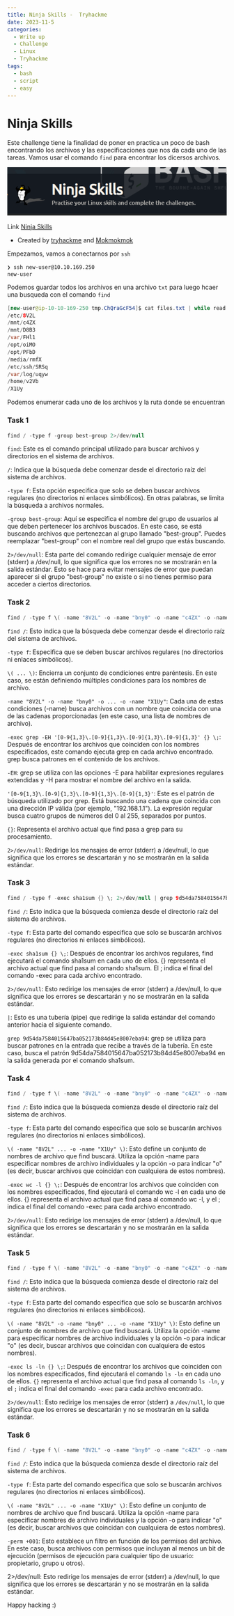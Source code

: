 ```yaml
---
title: Ninja Skills -  Tryhackme
date: 2023-11-5
categories:
  - Write up
  - Challenge
  - Linux
  - Tryhackme
tags:
  - bash
  - script
  - easy
---
```


# Ninja Skills

Este challenge tiene la finalidad de poner en practica un poco de bash encontrando los archivos y las especificaciones que nos da cada uno de las tareas. Vamos usar el comando `find` para encontrar los dicersos archivos.

![20231106005341.png](20231106005341.png)

Link [Ninja Skills](https://tryhackme.com/room/ninjaskills)

* Created by [tryhackme](https://tryhackme.com/p/tryhackme) and  [Mokmokmok](https://tryhackme.com/p/Mokmokmok)

Empezamos, vamos a conectarnos por `ssh`

```
❯ ssh new-user@10.10.169.250
new-user
```

Podemos guardar todos los archivos en una archivo `txt` para luego hcaer una busqueda con el comando `find`

```java
[new-user@ip-10-10-169-250 tmp.ChQraGcF54]$ cat files.txt | while read files;  do find / -name $files 2>/dev/null; done
/etc/8V2L
/mnt/c4ZX
/mnt/D8B3
/var/FHl1
/opt/oiMO
/opt/PFbD
/media/rmfX
/etc/ssh/SRSq
/var/log/uqyw
/home/v2Vb
/X1Uy
```

Podemos enumerar cada uno de los archivos y la ruta donde se encuentran

### Task 1

```java
find / -type f -group best-group 2>/dev/null
```

`find`: Este es el comando principal utilizado para buscar archivos y directorios en el sistema de archivos.

`/`: Indica que la búsqueda debe comenzar desde el directorio raíz del sistema de archivos.

`-type f`: Esta opción especifica que solo se deben buscar archivos regulares (no directorios ni enlaces simbólicos). En otras palabras, se limita la búsqueda a archivos normales.

`-group best-group`: Aquí se especifica el nombre del grupo de usuarios al que deben pertenecer los archivos buscados. En este caso, se está buscando archivos que pertenezcan al grupo llamado "best-group". Puedes reemplazar "best-group" con el nombre real del grupo que estás buscando.

`2>/dev/null`: Esta parte del comando redirige cualquier mensaje de error (stderr) a /dev/null, lo que significa que los errores no se mostrarán en la salida estándar. Esto se hace para evitar mensajes de error que puedan aparecer si el grupo "best-group" no existe o si no tienes permiso para acceder a ciertos directorios.

### Task 2

```java
find / -type f \( -name "8V2L" -o -name "bny0" -o -name "c4ZX" -o -name "D8B3" -o -name "FHl1" -o -name "oiMO" -o -name "PFbD" -o -name "rmfX" -o -name "SRSq" -o -name "uqyw" -o -name "v2Vb" -o -name "X1Uy" \) -exec grep -EH '[0-9{1,3}\.[0-9]{1,3}\.[0-9]{1,3}\.[0-9]{1,3}' {} \; 2>/dev/null
```

`find /`: Esto indica que la búsqueda debe comenzar desde el directorio raíz del sistema de archivos.

`-type f`: Especifica que se deben buscar archivos regulares (no directorios ni enlaces simbólicos).

`\( ... \)`: Encierra un conjunto de condiciones entre paréntesis. En este caso, se están definiendo múltiples condiciones para los nombres de archivo.

`-name "8V2L" -o -name "bny0" -o ... -o -name "X1Uy"`: Cada una de estas condiciones (-name) busca archivos con un nombre que coincida con una de las cadenas proporcionadas (en este caso, una lista de nombres de archivo).

`-exec grep -EH '[0-9{1,3}\.[0-9]{1,3}\.[0-9]{1,3}\.[0-9]{1,3}' {} \;`: Después de encontrar los archivos que coinciden con los nombres especificados, este comando ejecuta grep en cada archivo encontrado. grep busca patrones en el contenido de los archivos.

`-EH`: grep se utiliza con las opciones -E para habilitar expresiones regulares extendidas y -H para mostrar el nombre del archivo en la salida.

`'[0-9{1,3}\.[0-9]{1,3}\.[0-9]{1,3}\.[0-9]{1,3}'`: Este es el patrón de búsqueda utilizado por grep. Está buscando una cadena que coincida con una dirección IP válida (por ejemplo, "192.168.1.1"). La expresión regular busca cuatro grupos de números del 0 al 255, separados por puntos.

`{}`: Representa el archivo actual que find pasa a grep para su procesamiento.

`2>/dev/null`: Redirige los mensajes de error (stderr) a /dev/null, lo que significa que los errores se descartarán y no se mostrarán en la salida estándar.

### Task 3

```java
find / -type f -exec sha1sum {} \; 2>/dev/null | grep 9d54da7584015647ba052173b84d45e8007eba94
```

`find /`: Esto indica que la búsqueda comienza desde el directorio raíz del sistema de archivos.

`-type f`: Esta parte del comando especifica que solo se buscarán archivos regulares (no directorios ni enlaces simbólicos).

`-exec sha1sum {} \;`: Después de encontrar los archivos regulares, find ejecutará el comando sha1sum en cada uno de ellos. {} representa el archivo actual que find pasa al comando sha1sum. El ; indica el final del comando -exec para cada archivo encontrado.

`2>/dev/null`: Esto redirige los mensajes de error (stderr) a /dev/null, lo que significa que los errores se descartarán y no se mostrarán en la salida estándar.

`|`: Esto es una tubería (pipe) que redirige la salida estándar del comando anterior hacia el siguiente comando.

`grep 9d54da7584015647ba052173b84d45e8007eba94`: grep se utiliza para buscar patrones en la entrada que recibe a través de la tubería. En este caso, busca el patrón 9d54da7584015647ba052173b84d45e8007eba94 en la salida generada por el comando sha1sum.

### Task 4

```java
find / -type f \( -name "8V2L" -o -name "bny0" -o -name "c4ZX" -o -name "D8B3" -o -name "FHl1" -o -name "oiMO" -o -name "PFbD" -o -name "rmfX" -o -name "SRSq" -o -name "uqyw" -o -name "v2Vb" -o -name "X1Uy" \) -exec wc -l {} \; 2>/dev/null
```

`find /`: Esto indica que la búsqueda comienza desde el directorio raíz del sistema de archivos.

`-type f`: Esta parte del comando especifica que solo se buscarán archivos regulares (no directorios ni enlaces simbólicos).

`\( -name "8V2L" ... -o -name "X1Uy" \)`: Esto define un conjunto de nombres de archivo que find buscará. Utiliza la opción -name para especificar nombres de archivo individuales y la opción -o para indicar "o" (es decir, buscar archivos que coincidan con cualquiera de estos nombres).

`-exec wc -l {} \;`: Después de encontrar los archivos que coinciden con los nombres especificados, find ejecutará el comando wc -l en cada uno de ellos. {} representa el archivo actual que find pasa al comando wc -l, y el ; indica el final del comando -exec para cada archivo encontrado.

`2>/dev/null`: Esto redirige los mensajes de error (stderr) a /dev/null, lo que significa que los errores se descartarán y no se mostrarán en la salida estándar.

### Task 5

```java
find / -type f \( -name "8V2L" -o -name "bny0" -o -name "c4ZX" -o -name "D8B3" -o -name "FHl1" -o -name "oiMO" -o -name "PFbD" -o -name "rmfX" -o -name "SRSq" -o -name "uqyw" -o -name "v2Vb" -o -name "X1Uy" \) -exec ls -ln {} \; 2>/dev/null
```

`find /`: Esto indica que la búsqueda comienza desde el directorio raíz del sistema de archivos.

`-type f`: Esta parte del comando especifica que solo se buscarán archivos regulares (no directorios ni enlaces simbólicos).

`\( -name "8V2L" -o -name "bny0" ... -o -name "X1Uy" \)`: Esto define un conjunto de nombres de archivo que find buscará. Utiliza la opción -name para especificar nombres de archivo individuales y la opción -o para indicar "o" (es decir, buscar archivos que coincidan con cualquiera de estos nombres).

`-exec ls -ln {} \;`: Después de encontrar los archivos que coinciden con los nombres especificados, find ejecutará el comando `ls -ln` en cada uno de ellos. `{}` representa el archivo actual que find pasa al comando `ls -ln`, y el `;` indica el final del comando `-exec` para cada archivo encontrado.

`2>/dev/null`: Esto redirige los mensajes de error (stderr) a `/dev/null`, lo que significa que los errores se descartarán y no se mostrarán en la salida estándar.

### Task 6

```java
find / -type f \( -name "8V2L" -o -name "bny0" -o -name "c4ZX" -o -name "D8B3" -o -name "FHl1" -o -name "oiMO" -o -name "PFbD" -o -name "rmfX" -o -name "SRSq" -o -name "uqyw" -o -name "v2Vb" -o -name "X1Uy" \) -perm +001 2>/dev/null
```

`find /`: Esto indica que la búsqueda comienza desde el directorio raíz del sistema de archivos.

`-type f`: Esta parte del comando especifica que solo se buscarán archivos regulares (no directorios ni enlaces simbólicos).

`\( -name "8V2L" ... -o -name "X1Uy" \)`: Esto define un conjunto de nombres de archivo que find buscará. Utiliza la opción -name para especificar nombres de archivo individuales y la opción -o para indicar "o" (es decir, buscar archivos que coincidan con cualquiera de estos nombres).

`-perm +001`: Esto establece un filtro en función de los permisos del archivo. En este caso, busca archivos con permisos que incluyan al menos un bit de ejecución (permisos de ejecución para cualquier tipo de usuario: propietario, grupo u otros).

2>/dev/null: Esto redirige los mensajes de error (stderr) a /dev/null, lo que significa que los errores se descartarán y no se mostrarán en la salida estándar.

Happy hacking :)
